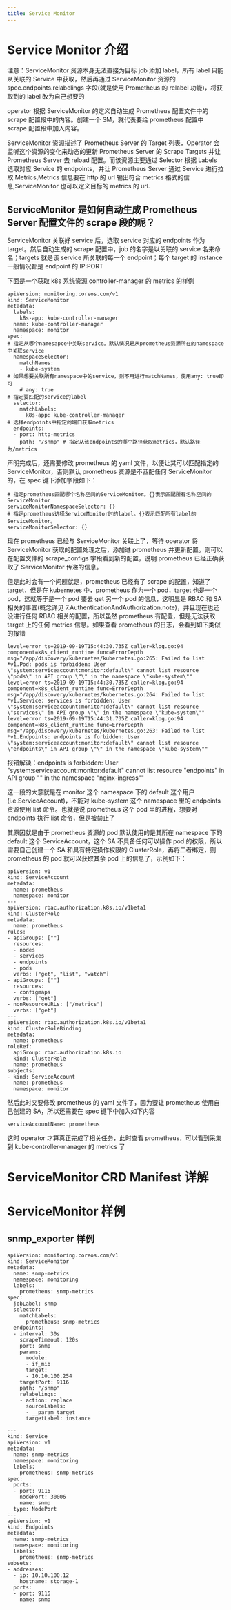 ```yaml
---
title: Service Monitor
---
```


# Service Monitor 介绍

注意：ServiceMonitor 资源本身无法直接为目标 job 添加 label，所有 label 只能从关联的 Service 中获取，然后再通过 ServiceMonitor 资源的 spec.endpoints.relabelings 字段(就是使用 Prometheus 的 relabel 功能)，将获取到的 label 改为自己想要的

operator 根据 ServiceMonitor 的定义自动生成 Prometheus 配置文件中的 scrape 配置段中的内容。创建一个 SM，就代表要给 prometheus 配置中 scrape 配置段中加入内容。

ServiceMonitor 资源描述了 Prometheus Server 的 Target 列表，Operator 会监听这个资源的变化来动态的更新 Prometheus Server 的 Scrape Targets 并让 Prometheus Server 去 reload 配置。而该资源主要通过 Selector 根据 Labels 选取对应 Service 的 endpoints，并让 Prometheus Server 通过 Service 进行拉取 Metrics,Metrics 信息要在 http 的 url 输出符合 metrics 格式的信息,ServiceMonitor 也可以定义目标的 metrics 的 url.

## ServiceMonitor 是如何自动生成 Prometheus Server 配置文件的 scrape 段的呢？

ServiceMonitor 关联好 service 后，选取 service 对应的 endpoints 作为 target。然后自动生成的 scrape 配置中，job 的名字是以关联的 service 名来命名；targets 就是该 service 所关联的每一个 endpoint；每个 target 的 instance 一般情况都是 endpoint 的 IP:PORT

下面是一个获取 k8s 系统资源 controller-manager 的 metrics 的样例

    apiVersion: monitoring.coreos.com/v1
    kind: ServiceMonitor
    metadata:
      labels:
        k8s-app: kube-controller-manager
      name: kube-controller-manager
      namespace: monitor
    spec:
    # 指定从哪个namesapce中关联service。默认情况是从prometheus资源所在的namespace中关联service
      namespaceSelector:
        matchNames:
        - kube-system
    # 如果想要关联所有namespace中的service，则不用进行matchNames，使用any: true即可
        # any: true
    # 指定要匹配的service的label
      selector:
        matchLabels:
          k8s-app: kube-controller-manager
    # 选择endpoints中指定的端口获取metrics
      endpoints:
      - port: http-metrics
        path: "/snmp" # 指定从该endpoints的哪个路径获取metrics，默认路径为/metrics

声明完成后，还需要修改 prometheus 的 yaml 文件，以便让其可以匹配指定的 ServiceMonitor，否则默认 prometheus 资源是不匹配任何 ServiceMonitor 的，在 spec 键下添加字段如下：

    # 指定prometheus匹配哪个名称空间的ServiceMonitor。{}表示匹配所有名称空间的ServiceMonitor
    serviceMonitorNamespaceSelector: {}
    # 指定prometheus选择ServiceMonitor时的label。{}表示匹配所有label的ServiceMonitor。
    serviceMonitorSelector: {}

现在 prometheus 已经与 ServiceMonitor 关联上了，等待 operator 将 ServiceMonitor 获取的配置处理之后，添加进 prometheus 并更新配置。则可以在配置文件的 scrape_configs 字段看到新的配置，说明 prometheus 已经正确获取了 ServiceMonitor 传递的信息。

但是此时会有一个问题就是，prometheus 已经有了 scrape 的配置，知道了 target，但是在 kubernetes 中，prometheus 作为一个 pod，target 也是一个 pod，这就等于是一个 pod 要去 get 另一个 pod 的信息，这明显是 RBAC 和 SA 相关的事宜(概念详见 7.AuthenticationAndAuthorization.note)，并且现在也还没进行任何 RBAC 相关的配置，所以虽然 prometheus 有配置，但是无法获取 target 上的任何 metrics 信息。如果查看 prometheus 的日志，会看到如下类似的报错

    level=error ts=2019-09-19T15:44:30.735Z caller=klog.go:94 component=k8s_client_runtime func=ErrorDepth msg="/app/discovery/kubernetes/kubernetes.go:265: Failed to list *v1.Pod: pods is forbidden: User \"system:serviceaccount:monitor:default\" cannot list resource \"pods\" in API group \"\" in the namespace \"kube-system\""
    level=error ts=2019-09-19T15:44:30.735Z caller=klog.go:94 component=k8s_client_runtime func=ErrorDepth msg="/app/discovery/kubernetes/kubernetes.go:264: Failed to list *v1.Service: services is forbidden: User \"system:serviceaccount:monitor:default\" cannot list resource \"services\" in API group \"\" in the namespace \"kube-system\""
    level=error ts=2019-09-19T15:44:31.735Z caller=klog.go:94 component=k8s_client_runtime func=ErrorDepth msg="/app/discovery/kubernetes/kubernetes.go:263: Failed to list *v1.Endpoints: endpoints is forbidden: User \"system:serviceaccount:monitor:default\" cannot list resource \"endpoints\" in API group \"\" in the namespace \"kube-system\""

报错解读：endpoints is forbidden: User "system:serviceaccount:monitor:default" cannot list resource "endpoints" in API group "" in the namespace "nginx-ingress""

这一段的大意就是在 monitor 这个 namespace 下的 default 这个用户(i.e.ServiceAccount)，不能对 kube-system 这个 namespace 里的 endpoints 资源使用 list 命令。也就是说 prometheus 这个 pod 里的进程，想要对 endpoints 执行 list 命令，但是被禁止了

其原因就是由于 prometheus 资源的 pod 默认使用的是其所在 namespace 下的 default 这个 ServiceAccount，这个 SA 不具备任何可以操作 pod 的权限，所以需要自己创建一个 SA 和具有特定操作权限的 ClusterRole，再将二者绑定，则 prometheus 的 pod 就可以获取其余 pod 上的信息了，示例如下：

    apiVersion: v1
    kind: ServiceAccount
    metadata:
      name: prometheus
      namespace: monitor
    ---
    apiVersion: rbac.authorization.k8s.io/v1beta1
    kind: ClusterRole
    metadata:
      name: prometheus
    rules:
    - apiGroups: [""]
      resources:
      - nodes
      - services
      - endpoints
      - pods
      verbs: ["get", "list", "watch"]
    - apiGroups: [""]
      resources:
      - configmaps
      verbs: ["get"]
    - nonResourceURLs: ["/metrics"]
      verbs: ["get"]
    ---
    apiVersion: rbac.authorization.k8s.io/v1beta1
    kind: ClusterRoleBinding
    metadata:
      name: prometheus
    roleRef:
      apiGroup: rbac.authorization.k8s.io
      kind: ClusterRole
      name: prometheus
    subjects:
    - kind: ServiceAccount
      name: prometheus
      namespace: monitor

然后此时又要修改 prometheus 的 yaml 文件了，因为要让 prometheus 使用自己创建的 SA，所以还需要在 spec 键下中加入如下内容

    serviceAccountName: prometheus

这时 operator 才算真正完成了相关任务，此时查看 prometheus，可以看到采集到 kube-controller-manager 的 metrics 了

# ServiceMonitor CRD Manifest 详解

# ServiceMonitor 样例

## snmp_exporter 样例

    apiVersion: monitoring.coreos.com/v1
    kind: ServiceMonitor
    metadata:
      name: snmp-metrics
      namespace: monitoring
      labels:
        prometheus: snmp-metrics
    spec:
      jobLabel: snmp
      selector:
        matchLabels:
          prometheus: snmp-metrics
      endpoints:
      - interval: 30s
        scrapeTimeout: 120s
        port: snmp
        params:
          module:
          - if_mib
          target:
          - 10.10.100.254
        targetPort: 9116
        path: "/snmp"
        relabelings:
        - action: replace
          sourceLabels:
          - __param_target
          targetLabel: instance

    ---
    kind: Service
    apiVersion: v1
    metadata:
      name: snmp-metrics
      namespace: monitoring
      labels:
        prometheus: snmp-metrics
    spec:
      ports:
      - port: 9116
        nodePort: 30006
        name: snmp
      type: NodePort
    ---
    apiVersion: v1
    kind: Endpoints
    metadata:
      name: snmp-metrics
      namespace: monitoring
      labels:
        prometheus: snmp-metrics
    subsets:
    - addresses:
      - ip: 10.10.100.12
        hostname: storage-1
      ports:
      - port: 9116
        name: snmp
